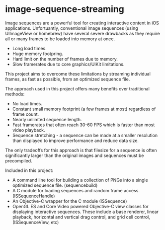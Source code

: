 image-sequence-streaming
========================

Image sequences are a powerful tool for creating interactive content in iOS applications. Unfortuantly, conventional image sequences (using UIImageView or homebrew) have several severe drawbacks as they require all or many frames to be loaded into memory at once.
- Long load times.
- Huge memory footpring.
- Hard limit on the number of frames due to memory.
- Slow framerates due to core graphics/UIKit limitations.

This project aims to overcome these limitations by streaming individual frames, as fast as possible, from an optimized sequence file. 

The approach used in this project offers many benefits over traditional methods:
- No load times.
- Constant small memory footprint (a few frames at most) regardless of frame count.  
- Nearly unlimted sequence length.
- Fast framerates that often reach 30-60 FPS which is faster than most video playback.
- Sequence stretching - a sequence can be made at a smaller resolution than displayed to improve performance and reduce data size.

The only tradeoffs for this approach is that filesize for a sequence is often significantly larger than the original images and sequences must be precompiled.

Included in this project:
- A command line tool for building a collection of PNGs into a single optimized sequence file. (sequencebuild)
- A C module for loading sequences and random frame access. (ISSequenceHandle)
- An Objective-C wrapper for the C module (ISSequence)
- OpenGL ES and Core Video powered Objective-C view classes for displaying interactive sequences. These include a base renderer, linear playback, horizontal and vertical drag control, and grid cell control, (ISSequenceView, etc)

